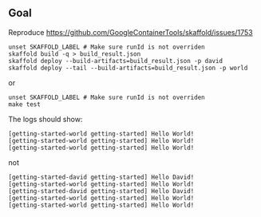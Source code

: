 ## Goal

Reproduce https://github.com/GoogleContainerTools/skaffold/issues/1753

```
unset SKAFFOLD_LABEL # Make sure runId is not overriden
skaffold build -q > build_result.json
skaffold deploy --build-artifacts=build_result.json -p david
skaffold deploy --tail --build-artifacts=build_result.json -p world
```

or

```
unset SKAFFOLD_LABEL # Make sure runId is not overriden
make test
```

The logs should show:

```
[getting-started-world getting-started] Hello World!
[getting-started-world getting-started] Hello World!
[getting-started-world getting-started] Hello World!
```

not

```
[getting-started-david getting-started] Hello David!
[getting-started-world getting-started] Hello World!
[getting-started-david getting-started] Hello David!
[getting-started-world getting-started] Hello World!
[getting-started-world getting-started] Hello World!
```

